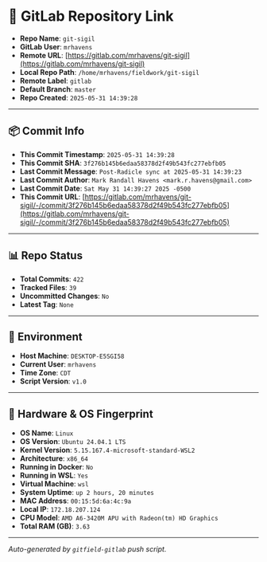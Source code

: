 # 🔗 GitLab Repository Link

- **Repo Name**: `git-sigil`
- **GitLab User**: `mrhavens`
- **Remote URL**: [https://gitlab.com/mrhavens/git-sigil](https://gitlab.com/mrhavens/git-sigil)
- **Local Repo Path**: `/home/mrhavens/fieldwork/git-sigil`
- **Remote Label**: `gitlab`
- **Default Branch**: `master`
- **Repo Created**: `2025-05-31 14:39:28`

---

## 📦 Commit Info

- **This Commit Timestamp**: `2025-05-31 14:39:28`
- **This Commit SHA**: `3f276b145b6edaa58378d2f49b543fc277ebfb05`
- **Last Commit Message**: `Post-Radicle sync at 2025-05-31 14:39:23`
- **Last Commit Author**: `Mark Randall Havens <mark.r.havens@gmail.com>`
- **Last Commit Date**: `Sat May 31 14:39:27 2025 -0500`
- **This Commit URL**: [https://gitlab.com/mrhavens/git-sigil/-/commit/3f276b145b6edaa58378d2f49b543fc277ebfb05](https://gitlab.com/mrhavens/git-sigil/-/commit/3f276b145b6edaa58378d2f49b543fc277ebfb05)

---

## 📊 Repo Status

- **Total Commits**: `422`
- **Tracked Files**: `39`
- **Uncommitted Changes**: `No`
- **Latest Tag**: `None`

---

## 🧽 Environment

- **Host Machine**: `DESKTOP-E5SGI58`
- **Current User**: `mrhavens`
- **Time Zone**: `CDT`
- **Script Version**: `v1.0`

---

## 🧬 Hardware & OS Fingerprint

- **OS Name**: `Linux`
- **OS Version**: `Ubuntu 24.04.1 LTS`
- **Kernel Version**: `5.15.167.4-microsoft-standard-WSL2`
- **Architecture**: `x86_64`
- **Running in Docker**: `No`
- **Running in WSL**: `Yes`
- **Virtual Machine**: `wsl`
- **System Uptime**: `up 2 hours, 20 minutes`
- **MAC Address**: `00:15:5d:6a:4c:9a`
- **Local IP**: `172.18.207.124`
- **CPU Model**: `AMD A6-3420M APU with Radeon(tm) HD Graphics`
- **Total RAM (GB)**: `3.63`

---

_Auto-generated by `gitfield-gitlab` push script._
